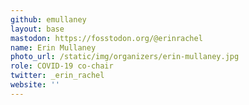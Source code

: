 ```yaml
---
github: emullaney
layout: base
mastodon: https://fosstodon.org/@erinrachel
name: Erin Mullaney
photo_url: /static/img/organizers/erin-mullaney.jpg
role: COVID-19 co-chair
twitter: _erin_rachel
website: ''
---
```

